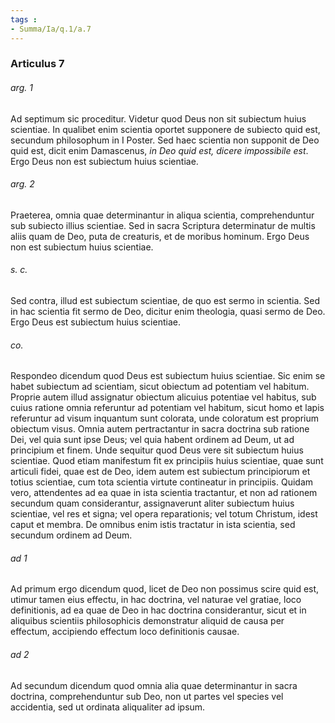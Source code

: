 ```yaml
---
tags : 
- Summa/Ia/q.1/a.7
---
```


### Articulus 7

###### arg. 1
Ad septimum sic proceditur. Videtur quod Deus non sit subiectum huius scientiae. In qualibet enim scientia oportet supponere de subiecto quid est, secundum philosophum in I Poster. Sed haec scientia non supponit de Deo quid est, dicit enim Damascenus, *in Deo quid est, dicere impossibile est*. Ergo Deus non est subiectum huius scientiae.

###### arg. 2
Praeterea, omnia quae determinantur in aliqua scientia, comprehenduntur sub subiecto illius scientiae. Sed in sacra Scriptura determinatur de multis aliis quam de Deo, puta de creaturis, et de moribus hominum. Ergo Deus non est subiectum huius scientiae.

###### s. c.
Sed contra, illud est subiectum scientiae, de quo est sermo in scientia. Sed in hac scientia fit sermo de Deo, dicitur enim theologia, quasi sermo de Deo. Ergo Deus est subiectum huius scientiae.

###### co.
Respondeo dicendum quod Deus est subiectum huius scientiae. Sic enim se habet subiectum ad scientiam, sicut obiectum ad potentiam vel habitum. Proprie autem illud assignatur obiectum alicuius potentiae vel habitus, sub cuius ratione omnia referuntur ad potentiam vel habitum, sicut homo et lapis referuntur ad visum inquantum sunt colorata, unde coloratum est proprium obiectum visus. Omnia autem pertractantur in sacra doctrina sub ratione Dei, vel quia sunt ipse Deus; vel quia habent ordinem ad Deum, ut ad principium et finem. Unde sequitur quod Deus vere sit subiectum huius scientiae. Quod etiam manifestum fit ex principiis huius scientiae, quae sunt articuli fidei, quae est de Deo, idem autem est subiectum principiorum et totius scientiae, cum tota scientia virtute contineatur in principiis. Quidam vero, attendentes ad ea quae in ista scientia tractantur, et non ad rationem secundum quam considerantur, assignaverunt aliter subiectum huius scientiae, vel res et signa; vel opera reparationis; vel totum Christum, idest caput et membra. De omnibus enim istis tractatur in ista scientia, sed secundum ordinem ad Deum.

###### ad 1
Ad primum ergo dicendum quod, licet de Deo non possimus scire quid est, utimur tamen eius effectu, in hac doctrina, vel naturae vel gratiae, loco definitionis, ad ea quae de Deo in hac doctrina considerantur, sicut et in aliquibus scientiis philosophicis demonstratur aliquid de causa per effectum, accipiendo effectum loco definitionis causae.

###### ad 2
Ad secundum dicendum quod omnia alia quae determinantur in sacra doctrina, comprehenduntur sub Deo, non ut partes vel species vel accidentia, sed ut ordinata aliqualiter ad ipsum.

